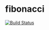 # fibonacci
[![Build Status](http://ec2-18-144-141-116.us-west-1.compute.amazonaws.com/buildStatus/icon?job=fibonacci)](http://ec2-18-144-141-116.us-west-1.compute.amazonaws.com/job/fibonacci/)
